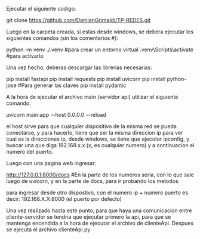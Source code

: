 Ejecutar el siguiente codigo:

git clone https://github.com/DamianGrimaldi/TP-REDES.git

Luego en la carpeta creada, si estas desde windows, se debera ejecutar los siguientes comandos (sin los comentarios #):

python -m venv ./.venv #para crear un entorno virtual
.venv\Scripts\activate  #para activarlo

Una vez hecho, deberas descargar las librerias necesarias:

pip install fastapi
pip install requests
pip install uvicorn
pip install python-jose #Para generar las claves
pip install pydantic

A la hora de ejecutar el archivo main (servidor api)
utilizar el siguiente comando:

uvicorn main:app --host 0.0.0.0 --reload

el host sirve para que cualquier dispositivo de la misma red se pueda conectarse, y para hacerlo, tiene que ser la misma direccion ip
para ver cual es la direcciones ip, desde windows, se tiene que ejecutar ipconfig, y buscar una que diga 192.168.x.x (x, es cualquier numero) y a continuacion el numero del puerto.

Luego con una pagina web ingresar:

http://127.0.0.1:8000/docs #En la parte de los numeros seria, con lo que sale luego de uvicorn, y en la parte de docs, para ir probando los metodos.

para ingresar desde otro dispostivo, con el numero ip + numero puerto es decir: 192.168.X.X:8000 (el puerto por defecto)

Una vez realizado hasta este punto, para que haya una comunicacion entre cliente-servidor se tendria que ejecutar primero la api, para que se mantenga encendida a la hora de ejecutar el archivo de clienteApi. Despues se ejecuta el archivo clienteApi.py
